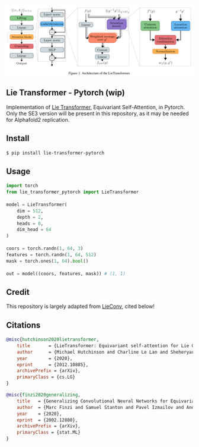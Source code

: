 <img src="./diagram.png" width="700px"></img>

## Lie Transformer - Pytorch (wip)

Implementation of <a href="https://arxiv.org/abs/2012.10885">Lie Transformer</a>, Equivariant Self-Attention, in Pytorch. Only the SE3 version will be present in this repository, as it may be needed for Alphafold2 replication.

## Install

```bash
$ pip install lie-transformer-pytorch
```

## Usage

```python
import torch
from lie_transformer_pytorch import LieTransformer

model = LieTransformer(
    dim = 512,
    depth = 2,
    heads = 8,
    dim_head = 64
)

coors = torch.randn(1, 64, 3)
features = torch.randn(1, 64, 512)
mask = torch.ones(1, 64).bool()

out = model((coors, features, mask)) # (1, 1)
```

## Credit

This repository is largely adapted from <a href="https://github.com/mfinzi/LieConv">LieConv</a>, cited below!

## Citations

```bibtex
@misc{hutchinson2020lietransformer,
    title       = {LieTransformer: Equivariant self-attention for Lie Groups}, 
    author      = {Michael Hutchinson and Charline Le Lan and Sheheryar Zaidi and Emilien Dupont and Yee Whye Teh and Hyunjik Kim},
    year        = {2020},
    eprint      = {2012.10885},
    archivePrefix = {arXiv},
    primaryClass = {cs.LG}
}
```

```bibtex
@misc{finzi2020generalizing,
    title   = {Generalizing Convolutional Neural Networks for Equivariance to Lie Groups on Arbitrary Continuous Data}, 
    author  = {Marc Finzi and Samuel Stanton and Pavel Izmailov and Andrew Gordon Wilson},
    year    = {2020},
    eprint  = {2002.12880},
    archivePrefix = {arXiv},
    primaryClass = {stat.ML}
}
```
